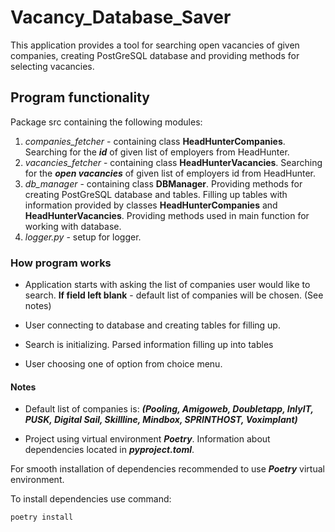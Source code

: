 # Vacancy_Database_Saver
This application provides a tool for searching open vacancies of given companies, 
creating PostGreSQL database and providing methods for selecting vacancies.

## Program functionality
Package src containing the following modules:

1. *companies_fetcher* - containing class **HeadHunterCompanies**. 
Searching for the ***id*** of given list of employers from HeadHunter.
2. *vacancies_fetcher* - containing class **HeadHunterVacancies**.
Searching for the ***open vacancies*** of given list of employers id from HeadHunter.
3. *db_manager* - containing class **DBManager**.
Providing methods for creating PostGreSQL database and tables. 
Filling up tables with information provided by classes  **HeadHunterCompanies** and **HeadHunterVacancies**.
Providing methods used in main function for working with database.
4. *logger.py* - setup for logger.

### How program works

+ Application starts with asking the list of companies user would like to search. 
**If field left blank** - default list of companies will be chosen. (See notes)

+ User connecting to database and creating tables for filling up.

+ Search is initializing. Parsed information filling up into tables

+ User choosing one of option from choice menu.

#### Notes

+ Default list of companies is: ***(Pooling, Amigoweb, Doubletapp, InlyIT, PUSK, Digital Sail, Skillline, Mindbox, SPRINTHOST, Voximplant)***

+ Project using virtual environment ***Poetry***. Information about dependencies
located in ***pyproject.toml***. 

For smooth installation of dependencies recommended to use ***Poetry*** virtual environment. 

To install dependencies use command:

```
poetry install
```